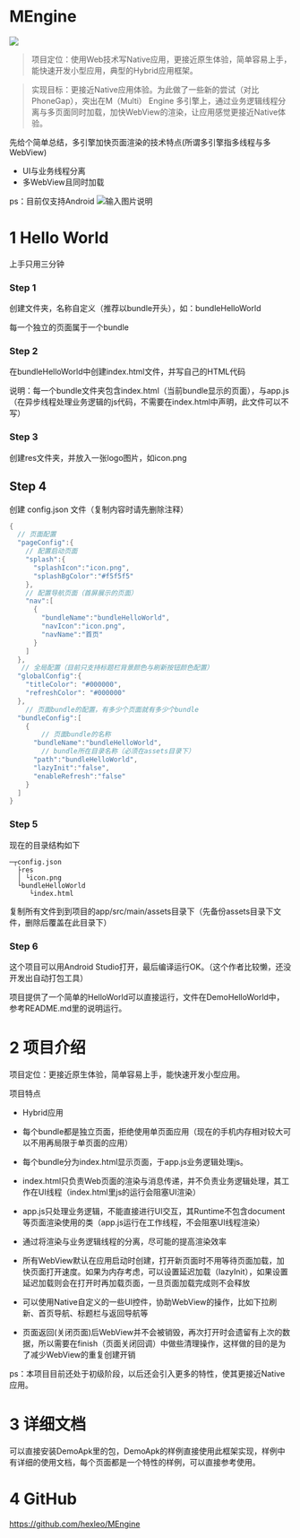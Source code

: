 # MEngine

![](https://hexleo.github.io/mengine/icon.png)

>项目定位：使用Web技术写Native应用，更接近原生体验，简单容易上手，能快速开发小型应用，典型的Hybrid应用框架。

>实现目标：更接近Native应用体验。为此做了一些新的尝试（对比PhoneGap），突出在M（Multi） Engine 多引擎上，通过业务逻辑线程分离与多页面同时加载，加快WebView的渲染，让应用感觉更接近Native体验。

先给个简单总结，多引擎加快页面渲染的技术特点(所谓多引擎指多线程与多WebView)

* UI与业务线程分离
* 多WebView且同时加载

ps：目前仅支持Android
![![![输入图片说明](https://static.oschina.net/uploads/img/201706/08210144_nebm.png "在这里输入图片标题")](https://static.oschina.net/uploads/img/201706/08210144_nebm.png "在这里输入图片标题")](https://static.oschina.net/uploads/img/201706/08210144_nebm.png "在这里输入图片标题")
# 1 Hello World
上手只用三分钟
### Step 1
创建文件夹，名称自定义（推荐以bundle开头），如：bundleHelloWorld

每一个独立的页面属于一个bundle
### Step 2
在bundleHelloWorld中创建index.html文件，并写自己的HTML代码

说明：每一个bundle文件夹包含index.html（当前bundle显示的页面），与app.js（在异步线程处理业务逻辑的js代码，不需要在index.html中声明，此文件可以不写）

### Step 3
创建res文件夹，并放入一张logo图片，如icon.png
## Step 4
创建 config.json 文件（复制内容时请先删除注释）
```java
{
  // 页面配置
  "pageConfig":{
    // 配置启动页面
    "splash":{
      "splashIcon":"icon.png",
      "splashBgColor":"#f5f5f5"
    },
    // 配置导航页面（首屏展示的页面）
    "nav":[
      {
        "bundleName":"bundleHelloWorld",
        "navIcon":"icon.png",
        "navName":"首页"
      }
    ]
  },
   // 全局配置（目前只支持标题栏背景颜色与刷新按钮颜色配置）
  "globalConfig":{
    "titleColor": "#000000",
    "refreshColor": "#000000"
  },
    // 页面bundle的配置，有多少个页面就有多少个bundle
  "bundleConfig":[
    {
        // 页面bundle的名称
      "bundleName":"bundleHelloWorld",
        // bundle所在目录名称（必须在assets目录下）
      "path":"bundleHelloWorld",
      "lazyInit":"false",
      "enableRefresh":"false"
    }
  ]
}
```

### Step 5
现在的目录结构如下
```
─┬config.json
  ├res
  │ └icon.png
  └bundleHelloWorld
     └index.html
```
复制所有文件到到项目的app/src/main/assets目录下（先备份assets目录下文件，删除后覆盖在此目录下）

### Step 6
这个项目可以用Android Studio打开，最后编译运行OK。（这个作者比较懒，还没开发出自动打包工具）

项目提供了一个简单的HelloWorld可以直接运行，文件在DemoHelloWorld中，参考README.md里的说明运行。

# 2 项目介绍
项目定位：更接近原生体验，简单容易上手，能快速开发小型应用。

项目特点

* Hybrid应用
* 每个bundle都是独立页面，拒绝使用单页面应用（现在的手机内存相对较大可以不用再局限于单页面的应用）
* 每个bundle分为index.html显示页面，于app.js业务逻辑处理js。
 * index.html只负责Web页面的渲染与消息传递，并不负责业务逻辑处理，其工作在UI线程（index.html里js的运行会阻塞UI渲染）
 * app.js只处理业务逻辑，不能直接进行UI交互，其Runtime不包含document等页面渲染使用的类（app.js运行在工作线程，不会阻塞UI线程渲染）
 * 通过将渲染与业务逻辑线程的分离，尽可能的提高渲染效率
        
* 所有WebView默认在应用启动时创建，打开新页面时不用等待页面加载，加快页面打开速度。如果为内存考虑，可以设置延迟加载（lazyInit），如果设置延迟加载则会在打开时再加载页面，一旦页面加载完成则不会释放
* 可以使用Native自定义的一些UI控件，协助WebView的操作，比如下拉刷新、首页导航、标题栏与返回导航等
* 页面返回(关闭页面)后WebView并不会被销毁，再次打开时会遗留有上次的数据，所以需要在finish（页面关闭回调）中做些清理操作，这样做的目的是为了减少WebView的重复创建开销

ps：本项目目前还处于初级阶段，以后还会引入更多的特性，使其更接近Native应用。

# 3 详细文档
可以直接安装DemoApk里的包，DemoApk的样例直接使用此框架实现，样例中有详细的使用文档，每个页面都是一个特性的样例，可以直接参考使用。



# 4 GitHub
https://github.com/hexleo/MEngine


